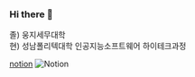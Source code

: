 ### Hi there 👋

졸) 웅지세무대학 <br>
현) 성남폴리텍대학 인공지능소프트웨어 하이테크과정


<a href="https://helpful-budget-5ec.notion.site/6281a7bdbc704edfb1dfb05dd78ddb2c" target="_blank">notion</a>
![Notion](https://img.shields.io/badge/Notion-%23000000.svg?style=for-the-badge&logo=notion&logoColor=white)


<!--
**juyub/juyub** is a ✨ _special_ ✨ repository because its `README.md` (this file) appears on your GitHub profile.

Here are some ideas to get you started:

- 🔭 I’m currently working on ...
- 🌱 I’m currently learning ...
- 👯 I’m looking to collaborate on ...
- 🤔 I’m looking for help with ...
- 💬 Ask me about ...
- 📫 How to reach me: ...
- 😄 Pronouns: ...
- ⚡ Fun fact: ...
-->
